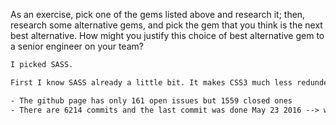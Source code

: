 As an exercise, pick one of the gems listed above and research it;
then, research some alternative gems, and pick the gem that you think
is the next best alternative. How might you justify this choice of best
alternative gem to a senior engineer on your team?

```txt
I picked SASS.

First I know SASS already a little bit. It makes CSS3 much less redundent and cleaner. It allows me to define vaaribales and therefore having color themes. Thsi can come in handy.

- The github page has only 161 open issues but 1559 closed ones
- There are 6214 commits and the last commit was done May 23 2016 --> well maintained!
```
